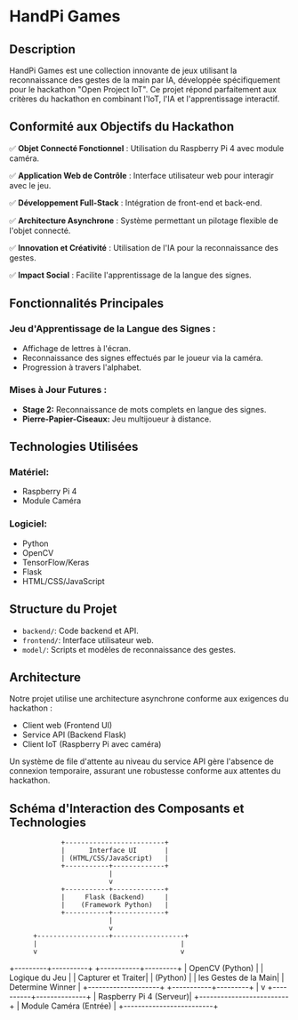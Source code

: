 # HandPi Games

## Description

HandPi Games est une collection innovante de jeux utilisant la reconnaissance des gestes de la main par IA, développée spécifiquement pour le hackathon "Open Project IoT". Ce projet répond parfaitement aux critères du hackathon en combinant l'IoT, l'IA et l'apprentissage interactif.

## Conformité aux Objectifs du Hackathon

✅ **Objet Connecté Fonctionnel** : Utilisation du Raspberry Pi 4 avec module caméra.

✅ **Application Web de Contrôle** : Interface utilisateur web pour interagir avec le jeu.

✅ **Développement Full-Stack** : Intégration de front-end et back-end.

✅ **Architecture Asynchrone** : Système permettant un pilotage flexible de l'objet connecté.

✅ **Innovation et Créativité** : Utilisation de l'IA pour la reconnaissance des gestes.

✅ **Impact Social** : Facilite l'apprentissage de la langue des signes.

## Fonctionnalités Principales

### Jeu d'Apprentissage de la Langue des Signes :
- Affichage de lettres à l'écran.
- Reconnaissance des signes effectués par le joueur via la caméra.
- Progression à travers l'alphabet.

### Mises à Jour Futures :
- **Stage 2:** Reconnaissance de mots complets en langue des signes.
- **Pierre-Papier-Ciseaux:** Jeu multijoueur à distance.

## Technologies Utilisées

### Matériel:
- Raspberry Pi 4
- Module Caméra

### Logiciel:
- Python
- OpenCV
- TensorFlow/Keras
- Flask
- HTML/CSS/JavaScript

## Structure du Projet

- `backend/`: Code backend et API.
- `frontend/`: Interface utilisateur web.
- `model/`: Scripts et modèles de reconnaissance des gestes.

## Architecture

Notre projet utilise une architecture asynchrone conforme aux exigences du hackathon :
- Client web (Frontend UI)
- Service API (Backend Flask)
- Client IoT (Raspberry Pi avec caméra)

Un système de file d'attente au niveau du service API gère l'absence de connexion temporaire, assurant une robustesse conforme aux attentes du hackathon.

## Schéma d'Interaction des Composants et Technologies

                 +-------------------------+
                 |      Interface UI       |
                 | (HTML/CSS/JavaScript)   |
                 +-----------+-------------+
                             |
                             v
                 +-----------+-------------+
                 |     Flask (Backend)     |
                 |    (Framework Python)   |
                 +-----------+-------------+
                             |
                             v
          +------------------+------------------+
          |                                    |
          v                                    v
+---------+----------+             +-----------+---------+
|  OpenCV (Python)   |             | Logique du Jeu      |
| Capturer et Traiter|             | (Python)            |
| les Gestes de la Main|           | Determine Winner    |
+--------------------+             +-----------+---------+
                                             |
                                             v
                                  +----------+--------------+
                                  | Raspberry Pi 4 (Serveur)|
                                  +-------------------------+
                                  | Module Caméra (Entrée)  |
                                  +-------------------------+


                                  
